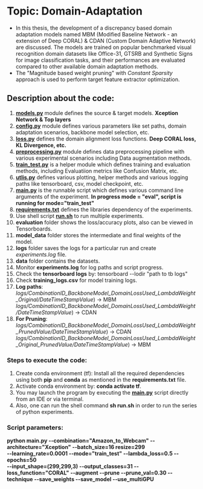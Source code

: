 


# Topic: Domain-Adaptation
- In this thesis, the development of a discrepancy based domain adaptation models named MBM (Modified Baseline Network - an extension of Deep CORAL) & CDAN (Custom Domain Adaptive Network) are discussed. The models are trained on popular benchmarked visual recognition domain datasets like Office-31, GTSRB and Synthetic Signs for image classification tasks, and their performances are evaluated compared to other available domain adaptation methods.
-  The "Magnitude based weight pruning" with *Constant Sparsity* approach is used to perform target feature extractor optimization.

## Description about the code: 
1.  **[models.py](https://github.com/Rajatsharma07/Master-Thesis/blob/main/code/main/src/models.py)** module defines the source & target models. **Xception Network & Top layers**
2.  **[config.py](https://github.com/Rajatsharma07/Master-Thesis/blob/main/code/main/src/config.py)** module defines various parameters like set paths, domain adaptation scenarios, backbone model selection, etc. 
3.  **[loss.py](https://github.com/Rajatsharma07/Master-Thesis/blob/main/code/main/src/loss.py)** defines the domain alignment loss functions. **Deep CORAL loss, KL Divergence, etc.**
4.  **[preprocessing.py](https://github.com/Rajatsharma07/Master-Thesis/blob/main/code/main/src/preprocessing.py)** module defines data preprocessing pipeline with various experimental scenarios including Data augmentation methods. 
5. **[train_test.py](https://github.com/Rajatsharma07/Master-Thesis/blob/main/code/main/src/train_test.py)** is a helper module which defines training and evaluation methods, including Evaluatiion metrics like Confusion Matrix, etc.
6. **[utlis.py](https://github.com/Rajatsharma07/Master-Thesis/blob/main/code/main/src/utils.py)** defines various plotting, helper methods and various logging paths like tensorboard, csv, model checkpoint, etc.
7. **[main.py](https://github.com/Rajatsharma07/Master-Thesis/blob/main/code/main/main.py)** is the runnable script which defines various command line arguments of the experiment. **In progress mode = "eval", script is running for mode="train_test"**
8. **[requirements.txt](https://github.com/Rajatsharma07/Master-Thesis/blob/main/code/requirements.txt)** defines the libraries dependency of the experiments. 
9. Use shell script  **[run.sh](https://github.com/Rajatsharma07/Master-Thesis/blob/main/code/run.sh)** to run multiple experiments.
10. **evaluation** folder shows the loss/accuracy plots, also can be viewed in Tensorboards.
11.  **model_data** folder stores the intermediate and final weights of the model.
12. **logs** folder saves the logs for a particular run and create *experiments.log* file.
13. **data** folder contains the datasets.
14. Monitor **experiments.log** for log paths and script progress.
15. Check the **tensorboard logs** by: tensorboard --lodir "path to  tb logs"
16. Check **training_logs.csv** for model training logs. 
17.  **Log paths**: *logs/CombinationID_BackboneModel_DomainLossUsed_LambdaWeight_Original/DateTimeStampValue*) -> MBM
*logs/CombinationID_BackboneModel_DomainLossUsed_LambdaWeight/DateTimeStampValue*) -> CDAN
18.  **For Pruning**: 
*logs/CombinationID_BackboneModel_DomainLossUsed_LambdaWeight_PrunedValue/DateTimeStampValue*) -> CDAN
*logs/CombinationID_BackboneModel_DomainLossUsed_LambdaWeight_Original_PrunedValue/DateTimeStampValue*) -> MBM


### Steps to execute the code: 
 1. Create conda environment (tf): Install all the required dependencies using both **pip** and **conda** as mentioned in the **requirements.txt** file.
 2. Activate conda environment by: **conda activate tf**.
 3. You may launch the program by executing the [**main.py**](https://github.com/Rajatsharma07/Master-Thesis/blob/main/code/main/main.py) script directly from an IDE or via terminal.
 4. Also, one can run the shell command **sh run.sh** in order to run the series of python experiments.

### Script parameters: 
**python main.py 
--combination="Amazon_to_Webcam"  --architecture="Xception"  --batch_size=16    resize=299  
--learning_rate=0.0001  --mode="train_test"  --lambda_loss=0.5  --epochs=50  
--input_shape=(299,299,3)  --output_classes=31  --loss_function="CORAL"  --augment  --prune
--prune_val=0.30  --technique  --save_weights  --save_model  --use_multiGPU**
